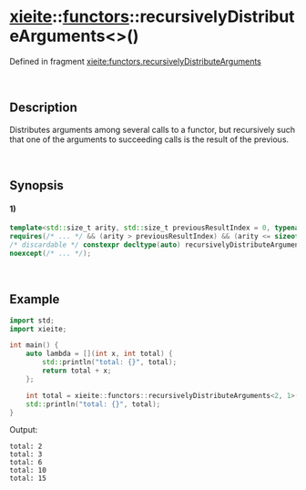 # [xieite](../../xieite.md)\:\:[functors](../../functors.md)\:\:recursivelyDistributeArguments\<\>\(\)
Defined in fragment [xieite:functors.recursivelyDistributeArguments](../../../src/functors/recursively_distribute_arguments.cpp)

&nbsp;

## Description
Distributes arguments among several calls to a functor, but recursively such that one of the arguments to succeeding calls is the result of the previous.

&nbsp;

## Synopsis
#### 1)
```cpp
template<std::size_t arity, std::size_t previousResultIndex = 0, typename Functor, typename... Arguments>
requires(/* ... */ && (arity > previousResultIndex) && (arity <= sizeof...(Arguments)) && ((arity == 1) || ((arity > 1) && !((sizeof...(Arguments) - 1) % (arity - 1)))))
/* discardable */ constexpr decltype(auto) recursivelyDistributeArguments(Functor&& functor, Arguments&&... arguments)
noexcept(/* ... */);
```

&nbsp;

## Example
```cpp
import std;
import xieite;

int main() {
    auto lambda = [](int x, int total) {
        std::println("total: {}", total);
        return total + x;
    };

    int total = xieite::functors::recursivelyDistributeArguments<2, 1>(lambda, 1, 2, 3, 4, 5);
    std::println("total: {}", total);
}
```
Output:
```
total: 2
total: 3
total: 6
total: 10
total: 15
```
